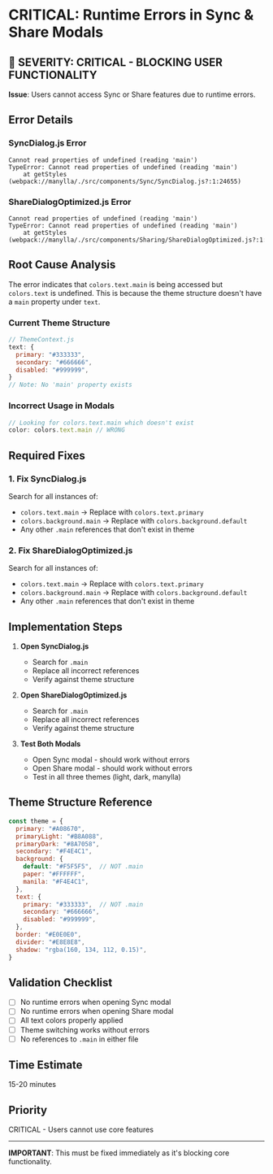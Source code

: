 # CRITICAL: Runtime Errors in Sync & Share Modals

## 🔴 SEVERITY: CRITICAL - BLOCKING USER FUNCTIONALITY

**Issue**: Users cannot access Sync or Share features due to runtime errors.

## Error Details

### SyncDialog.js Error
```
Cannot read properties of undefined (reading 'main')
TypeError: Cannot read properties of undefined (reading 'main')
    at getStyles (webpack://manylla/./src/components/Sync/SyncDialog.js?:1:24655)
```

### ShareDialogOptimized.js Error
```
Cannot read properties of undefined (reading 'main')
TypeError: Cannot read properties of undefined (reading 'main')
    at getStyles (webpack://manylla/./src/components/Sharing/ShareDialogOptimized.js?:1:23118)
```

## Root Cause Analysis

The error indicates that `colors.text.main` is being accessed but `colors.text` is undefined. This is because the theme structure doesn't have a `main` property under `text`.

### Current Theme Structure
```javascript
// ThemeContext.js
text: {
  primary: "#333333",
  secondary: "#666666", 
  disabled: "#999999",
}
// Note: No 'main' property exists
```

### Incorrect Usage in Modals
```javascript
// Looking for colors.text.main which doesn't exist
color: colors.text.main // WRONG
```

## Required Fixes

### 1. Fix SyncDialog.js
Search for all instances of:
- `colors.text.main` → Replace with `colors.text.primary`
- `colors.background.main` → Replace with `colors.background.default`
- Any other `.main` references that don't exist in theme

### 2. Fix ShareDialogOptimized.js
Search for all instances of:
- `colors.text.main` → Replace with `colors.text.primary`
- `colors.background.main` → Replace with `colors.background.default`
- Any other `.main` references that don't exist in theme

## Implementation Steps

1. **Open SyncDialog.js**
   - Search for `.main` 
   - Replace all incorrect references
   - Verify against theme structure

2. **Open ShareDialogOptimized.js**
   - Search for `.main`
   - Replace all incorrect references
   - Verify against theme structure

3. **Test Both Modals**
   - Open Sync modal - should work without errors
   - Open Share modal - should work without errors
   - Test in all three themes (light, dark, manylla)

## Theme Structure Reference

```javascript
const theme = {
  primary: "#A08670",
  primaryLight: "#B8A088",
  primaryDark: "#8A7058",
  secondary: "#F4E4C1",
  background: {
    default: "#F5F5F5",  // NOT .main
    paper: "#FFFFFF",
    manila: "#F4E4C1",
  },
  text: {
    primary: "#333333",  // NOT .main
    secondary: "#666666",
    disabled: "#999999",
  },
  border: "#E0E0E0",
  divider: "#E8E8E8",
  shadow: "rgba(160, 134, 112, 0.15)",
}
```

## Validation Checklist

- [ ] No runtime errors when opening Sync modal
- [ ] No runtime errors when opening Share modal
- [ ] All text colors properly applied
- [ ] Theme switching works without errors
- [ ] No references to `.main` in either file

## Time Estimate
15-20 minutes

## Priority
CRITICAL - Users cannot use core features

---

**IMPORTANT**: This must be fixed immediately as it's blocking core functionality.